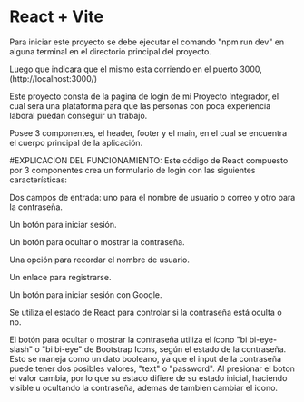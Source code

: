 # React + Vite

Para iniciar este proyecto se debe ejecutar el comando "npm run dev" en alguna terminal en el directorio principal del proyecto.

Luego que indicara que el mismo esta corriendo en el puerto 3000, (http://localhost:3000/)

Este proyecto consta de la pagina de login de mi Proyecto Integrador, el cual sera una plataforma para que las personas con poca experiencia laboral puedan conseguir un trabajo.

Posee 3 componentes, el header, footer y el main, en el cual se encuentra el cuerpo principal de la aplicación.

#EXPLICACION DEL FUNCIONAMIENTO:
Este código de React compuesto por 3 componentes crea un formulario de login con las siguientes características:

Dos campos de entrada: uno para el nombre de usuario o correo y otro para la contraseña.

Un botón para iniciar sesión.

Un botón para ocultar o mostrar la contraseña.

Una opción para recordar el nombre de usuario.

Un enlace para registrarse.

Un botón para iniciar sesión con Google.

Se utiliza el estado de React para controlar si la contraseña está oculta o no.

El botón para ocultar o mostrar la contraseña utiliza el ícono "bi bi-eye-slash" o "bi bi-eye" de Bootstrap Icons, según el estado de la contraseña. Esto se maneja como un dato booleano, ya que el input de la contraseña puede tener dos posibles valores, "text" o "password". Al presionar el boton el valor cambia, por lo que su estado difiere de su estado inicial, haciendo visible u ocultando la contraseña, ademas de tambien cambiar el icono.